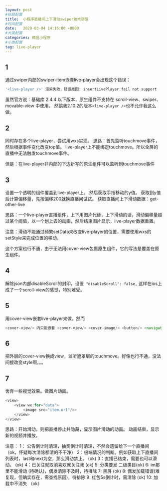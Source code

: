 ```yaml
---
layout: post
#标题配置
title:  小程序直播间上下滑动swiper技术调研
#时间配置
date:   2020-03-04 14:16:00 +0800
#大类配置
categories: 微信小程序
#小类配置
tag: live-player
---
```


1
---

通过swiper内部的swiper-item嵌套live-player会出现这个错误：
```js
'<live-player />' 渲染失败，错误原因: insertLivePlayer:fail not support
```
虽然官方说：基础库 2.4.4 以下版本，原生组件不支持在 scroll-view、swiper、movable-view 中使用。
然鹅我2.10.2的版本`<live-player />`也不允许我这么做。

2
---
同时存在多个live-player，尝试用wxs实现。
思路：首先监听touchmove事件，然后根据事件变化改变top值。
live-player上不能绑定touchmove。所以全屏的直播中无法触发touchmove事件。

但是：在live-player非内部的下边新写的原生组件可以监听到touchmove事件

3
------
设置一个透明的组件覆盖到live-player上。
然后获取手指移动的y值。
获取到y值后计算偏移量，先按偏移200就换直播间试试。
获取直播间上下滑动数据：get-other-live

思路：一个live-player直播组件，上下用图片代替，上下滑动的话，滑动偏移量超过某个阈值，以一个划上去的动画，然后结束图片显示，live-player数据重置。

注意：滑动不能通过频繁setData来改变live-player的位置，需要使用wxs的setStyle来完成位置的移动。

这个方案也行不通，由于无法用cover-view包裹原生组件，它的写法是覆盖在原生组件。

4
--------
解除json内部disableScroll的封印，设置` "disableScroll": false,`
这样在ios上成了一个scroll-view的感觉，特别难受。

5
-----
用cover-view嵌套live-player来做。然而
```js
<cover-view/> 内只能嵌套 <cover-view/> <cover-image/> <button/> <navigator/> <ad/>，live-player 标签的子节点树在真机上都会被忽略。
```

6
-----
把外层的cover-view换成view，监听遮罩层的touchmove。好像也行不通，没法间接改变style啊。。。

7
-----
舍弃一些视觉效果。做图片动画。
```js
<view>
    <view wx:for="data">
        <image src="item.url"/>>
    </view>
</view>
```
思路：开始滑动，则把直播停止并隐藏，显示图片滑动的动画。
动画结束，显示新的视频并播放。


注意： 1： 公告倒计时清理，抽奖倒计时清理，不然会遗留给下一个直播间 （ok，怀疑每次清除都清的不干净）
2：极端情况的判断。例如获取上下直播间列表时，last和next为空，那么滑动禁止。 (ok)
3：直播已结束，需要也可以滑动。 (ok)
4：已关注就取消喜欢就关注我 (ok)
5: 分类要发 二级类目(ok)
6: im那里不能滑动 (待确认)，偶发清除不及时，待排除
7: 黑屏 (ok)
8: 偶发加载错误(难复现，但确实存在，需查找原因)，待排除 
9: 红包5s倒计时，需清除 (ok)
10: 加载中不消失 （ok）
